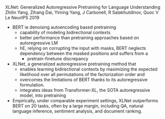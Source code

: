 XLNet: Generalized Autoregressive Pretraining for Language Understanding 
Zhilin Yang, Zihang Dai, Yiming Yang, J Carbonell, R Salakhutdinov, Quoc V Le
NeurIPS 2019  

* BERT ie denoising autoencoding based pretraining 
  * capability of modeling bidirectional contexts
  * better performance than pretraining approaches based on autoregressive LM
  * hE, relying on corrupting the input with masks, BERT
    neglects dependency between the masked positions and suffers from a
    * pretrain-finetune discrepancy
* XLNet, a generalized autoregressive pretraining method that 
  * enables learning bidirectional contexts by maximizing the expected
    likelihood over all permutations of the factorization order and 
  * overcomes the limitations of BERT thanks to its autoregressive formulation.
  * integrates ideas from Transformer-XL, the SOTA autoregressive model, into
    pretraining
* Empirically, under comparable experiment settings, XLNet
  outperforms BERT on 20 tasks, often by a large margin, including
  QA, natural language inference, sentiment analysis, and document ranking. 
